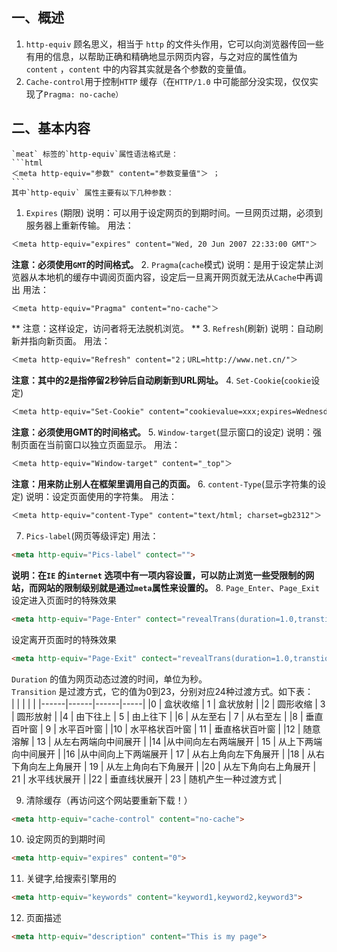 ## 一、概述
1. `http-equiv` 顾名思义，相当于 `http` 的文件头作用，它可以向浏览器传回一些有用的信息，以帮助正确和精确地显示网页内容，与之对应的属性值为`content` ，`content` 中的内容其实就是各个参数的变量值。
2. `Cache-control`用于控制`HTTP` 缓存（在`HTTP/1.0` 中可能部分没实现，仅仅实现了`Pragma: no-cache）` 
## 二、基本内容
    `meat` 标签的`http-equiv`属性语法格式是：
    ```html
    ＜meta http-equiv="参数" content="参数变量值"＞ ；
    ```
    其中`http-equiv` 属性主要有以下几种参数：

1. `Expires` (期限)
    说明：可以用于设定网页的到期时间。一旦网页过期，必须到服务器上重新传输。 
用法：
```html
＜meta http-equiv="expires" content="Wed, 20 Jun 2007 22:33:00 GMT"＞
```
**注意：必须使用`GMT`的时间格式。**
2. `Pragma`(`cache`模式) 
    说明：是用于设定禁止浏览器从本地机的缓存中调阅页面内容，设定后一旦离开网页就无法从`Cache`中再调出 
用法：
```html
＜meta http-equiv="Pragma" content="no-cache"＞
```
** 注意：这样设定，访问者将无法脱机浏览。  **
3. `Refresh`(刷新)
    说明：自动刷新并指向新页面。 
用法：
```html
＜meta http-equiv="Refresh" content="2；URL=http://www.net.cn/"＞
```
**注意：其中的2是指停留2秒钟后自动刷新到URL网址。**
4. `Set-Cookie`(`cookie`设定)
```html
＜meta http-equiv="Set-Cookie" content="cookievalue=xxx;expires=Wednesday, 20-Jun-2007 22:33:00 GMT； path=/"＞
```
**注意：必须使用GMT的时间格式。**
5. `Window-target`(显示窗口的设定)
    说明：强制页面在当前窗口以独立页面显示。 
用法：
```html
＜meta http-equiv="Window-target" content="_top"＞
```
**注意：用来防止别人在框架里调用自己的页面。**
6. `content-Type`(显示字符集的设定) 
    说明：设定页面使用的字符集。 
用法：
```html
＜meta http-equiv="content-Type" content="text/html; charset=gb2312"＞
```
7. `Pics-label`(网页等级评定) 
用法：
```html
<meta http-equiv="Pics-label" contect="">
```
**说明：在`IE` 的`internet` 选项中有一项内容设置，可以防止浏览一些受限制的网站，而网站的限制级别就是通过`meta`属性来设置的。**
8. `Page_Enter`、`Page_Exit` 
设定进入页面时的特殊效果
```html
<meta http-equiv="Page-Enter" contect="revealTrans(duration=1.0,transtion=12)">
```

设定离开页面时的特殊效果
```html
<meta http-equiv="Page-Exit" contect="revealTrans(duration=1.0,transtion=    12)">  
```

`Duration` 的值为网页动态过渡的时间，单位为秒。  
`Transition` 是过渡方式，它的值为0到23，分别对应24种过渡方式。如下表：  
|  |  |  |   |
|------|------|------|-----|
|0  |  盒状收缩  |  1 |   盒状放射  |
 |2   |  圆形收缩  |   3   |  圆形放射  |
 |4   |  由下往上   |  5   |  由上往下   |
 |6    | 从左至右   |  7    | 从右至左   |
 |8    | 垂直百叶窗   |  9   |  水平百叶窗   |
 |10   |  水平格状百叶窗   |  11  |  垂直格状百叶窗   |
 |12   |  随意溶解    | 13  |  从左右两端向中间展开   |
 |14 |从中间向左右两端展开   |  15  |  从上下两端向中间展开   |
 |16 |从中间向上下两端展开   |  17   |  从右上角向左下角展开   |
 |18   |  从右下角向左上角展开   |  19   |  从左上角向右下角展开   |
 |20   |  从左下角向右上角展开   |  21   |  水平线状展开   |
 |22   |  垂直线状展开    | 23   |  随机产生一种过渡方式   |

9. 清除缓存（再访问这个网站要重新下载！）
```html
<meta http-equiv="cache-control" content="no-cache">
```
10. 设定网页的到期时间 
```html
<meta http-equiv="expires" content="0">
```
11. 关键字,给搜索引擎用的
```html 
<meta http-equiv="keywords" content="keyword1,keyword2,keyword3">
```
12. 页面描述 
```html
<meta http-equiv="description" content="This is my page">
```
